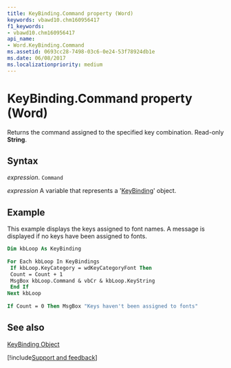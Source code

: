 ```yaml
---
title: KeyBinding.Command property (Word)
keywords: vbawd10.chm160956417
f1_keywords:
- vbawd10.chm160956417
api_name:
- Word.KeyBinding.Command
ms.assetid: 0693cc28-7498-03c6-0e24-53f78924db1e
ms.date: 06/08/2017
ms.localizationpriority: medium
---
```



# KeyBinding.Command property (Word)

Returns the command assigned to the specified key combination. Read-only **String**.


## Syntax

_expression_. `Command`

_expression_ A variable that represents a '[KeyBinding](Word.KeyBinding.md)' object.


## Example

This example displays the keys assigned to font names. A message is displayed if no keys have been assigned to fonts.


```vb
Dim kbLoop As KeyBinding 
 
For Each kbLoop In KeyBindings 
 If kbLoop.KeyCategory = wdKeyCategoryFont Then 
 Count = Count + 1 
 MsgBox kbLoop.Command & vbCr & kbLoop.KeyString 
 End If 
Next kbLoop 
 
If Count = 0 Then MsgBox "Keys haven't been assigned to fonts"
```


## See also


[KeyBinding Object](Word.KeyBinding.md)

[!include[Support and feedback](~/includes/feedback-boilerplate.md)]
